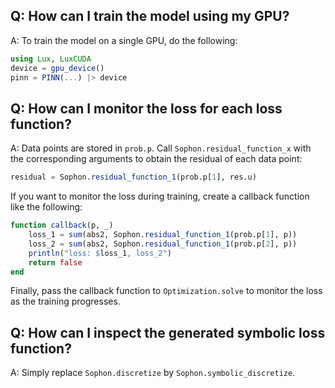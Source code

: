 ## Q: How can I train the model using my GPU?

A: To train the model on a single GPU, do the following:

```julia
using Lux, LuxCUDA
device = gpu_device()
pinn = PINN(...) |> device
```
## Q: How can I monitor the loss for each loss function?

A: Data points are stored in `prob.p`. Call `Sophon.residual_function_x` with the corresponding arguments to obtain the residual of each data point:
```julia
residual = Sophon.residual_function_1(prob.p[1], res.u)
```

If you want to monitor the loss during training, create a callback function like the following:
```julia
function callback(p, _)
    loss_1 = sum(abs2, Sophon.residual_function_1(prob.p[1], p))
    loss_2 = sum(abs2, Sophon.residual_function_1(prob.p[2], p))
    println("loss: $loss_1, loss_2")
    return false
end
```

Finally, pass the callback function to `Optimization.solve` to monitor the loss as the training progresses.

## Q: How can I inspect the generated symbolic loss function?

A: Simply replace `Sophon.discretize` by `Sophon.symbolic_discretize`.
